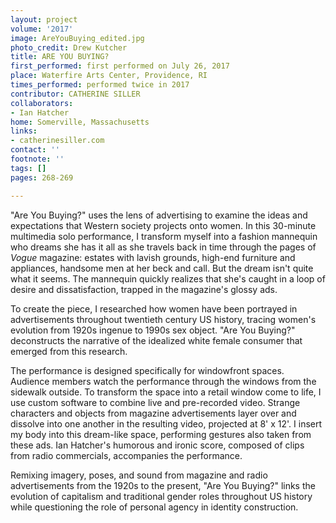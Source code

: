 ```yaml
---
layout: project
volume: '2017'
image: AreYouBuying_edited.jpg
photo_credit: Drew Kutcher
title: ARE YOU BUYING?
first_performed: first performed on July 26, 2017
place: Waterfire Arts Center, Providence, RI
times_performed: performed twice in 2017
contributor: CATHERINE SILLER
collaborators:
- Ian Hatcher
home: Somerville, Massachusetts
links:
- catherinesiller.com
contact: ''
footnote: ''
tags: []
pages: 268-269

---
```


"Are You Buying?" uses the lens of advertising to examine the ideas and expectations that Western society projects onto women. In this 30-minute multimedia solo performance, I transform myself into a fashion mannequin who dreams she has it all as she travels back in time through the pages of _Vogue_ magazine: estates with lavish grounds, high-end furniture and appliances, handsome men at her beck and call. But the dream isn't quite what it seems. The mannequin quickly realizes that she's caught in a loop of desire and dissatisfaction, trapped in the magazine's glossy ads.

To create the piece, I researched how women have been portrayed in advertisements throughout twentieth century US history, tracing women's evolution from 1920s ingenue to 1990s sex object. "Are You Buying?" deconstructs the narrative of the idealized white female consumer that emerged from this research.

The performance is designed specifically for windowfront spaces. Audience members watch the performance through the windows from the sidewalk outside. To transform the space into a retail window come to life, I use custom software to combine live and pre-recorded video. Strange characters and objects from magazine advertisements layer over and dissolve into one another in the resulting video, projected at 8' x 12'. I insert my body into this dream-like space, performing gestures also taken from these ads. Ian Hatcher's humorous and ironic score, composed of clips from radio commercials, accompanies the performance.

Remixing imagery, poses, and sound from magazine and radio advertisements from the 1920s to the present, "Are You Buying?" links the evolution of capitalism and traditional gender roles throughout US history while questioning the role of personal agency in identity construction.
